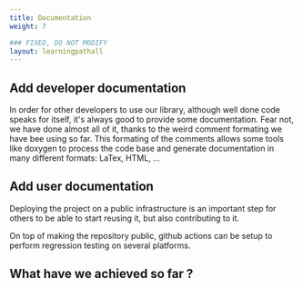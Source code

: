 ```yaml
---
title: Documentation
weight: 7

### FIXED, DO NOT MODIFY
layout: learningpathall
---
```


## Add developer documentation

In order for other developers to use our library, although well done code speaks for itself, it's always good to provide some documentation. Fear not, we have done almost all of it, thanks to the weird comment formating we have bee using so far. This formating of the comments allows some tools like doxygen to process the code base and generate documentation in many different formats: LaTex, HTML, ...

## Add user documentation

Deploying the project on a public infrastructure is an important step for others to be able to start reusing it, but also contributing to it.

On top of making the repository public, github actions can be setup to perform regression testing on several platforms.

## What have we achieved so far ?
